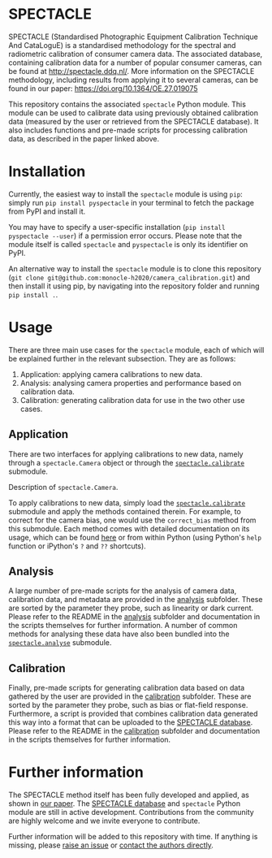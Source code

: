 # SPECTACLE

SPECTACLE (Standardised Photographic Equipment Calibration Technique And CataLoguE) is a standardised methodology for the spectral and radiometric calibration of consumer camera data. The associated database, containing calibration data for a number of popular consumer cameras, can be found at http://spectacle.ddq.nl/. More information on the SPECTACLE methodology, including results from applying it to several cameras, can be found in our paper: https://doi.org/10.1364/OE.27.019075

This repository contains the associated `spectacle` Python module. This module can be used to calibrate data using previously obtained calibration data (measured by the user or retrieved from the SPECTACLE database). It also includes functions and pre-made scripts for processing calibration data, as described in the paper linked above.

# Installation

Currently, the easiest way to install the `spectacle` module is using `pip`: simply run `pip install pyspectacle` in your terminal to fetch the package from PyPI and install it. 

You may have to specify a user-specific installation (`pip install pyspectacle --user`) if a permission error occurs. Please note that the module itself is called `spectacle` and `pyspectacle` is only its identifier on PyPI.

An alternative way to install the `spectacle` module is to clone this repository (`git clone git@github.com:monocle-h2020/camera_calibration.git`) and then install it using pip, by navigating into the repository folder and running `pip install .`.

# Usage

There are three main use cases for the `spectacle` module, each of which will be explained further in the relevant subsection. They are as follows:

1. Application: applying camera calibrations to new data.
2. Analysis: analysing camera properties and performance based on calibration data.
3. Calibration: generating calibration data for use in the two other use cases.

## Application

There are two interfaces for applying calibrations to new data, namely through a `spectacle.Camera` object or through the [`spectacle.calibrate`](spectacle/calibrate.py) submodule.

Description of `spectacle.Camera`.

To apply calibrations to new data, simply load the [`spectacle.calibrate`](spectacle/calibrate.py) submodule and apply the methods contained therein. For example, to correct for the camera bias, one would use the `correct_bias` method from this submodule. Each method comes with detailed documentation on its usage, which can be found [here](spectacle/calibrate.py) or from within Python (using Python's `help` function or iPython's `?` and `??` shortcuts).

## Analysis

A large number of pre-made scripts for the analysis of camera data, calibration data, and metadata are provided in the [analysis](analysis) subfolder. These are sorted by the parameter they probe, such as linearity or dark current. Please refer to the README in the [analysis](analysis) subfolder and documentation in the scripts themselves for further information. A number of common methods for analysing these data have also been bundled into the [`spectacle.analyse`](spectacle/analyse.py) submodule.

## Calibration

Finally, pre-made scripts for generating calibration data based on data gathered by the user are provided in the [calibration](calibration) subfolder. These are sorted by the parameter they probe, such as bias or flat-field response. Furthermore, a script is provided that combines calibration data generated this way into a format that can be uploaded to the [SPECTACLE database](http://spectacle.ddq.nl/). Please refer to the README in the [calibration](calibration) subfolder and documentation in the scripts themselves for further information.

# Further information

The SPECTACLE method itself has been fully developed and applied, as shown in [our paper](https://doi.org/10.1364/OE.27.019075). The [SPECTACLE database](http://spectacle.ddq.nl/) and `spectacle` Python module are still in active development. Contributions from the community are highly welcome and we invite everyone to contribute.

Further information will be added to this repository with time. If anything is missing, please [raise an issue](https://github.com/monocle-h2020/camera_calibration/issues) or [contact the authors directly](mailto:burggraaff@strw.leidenuniv.nl).
